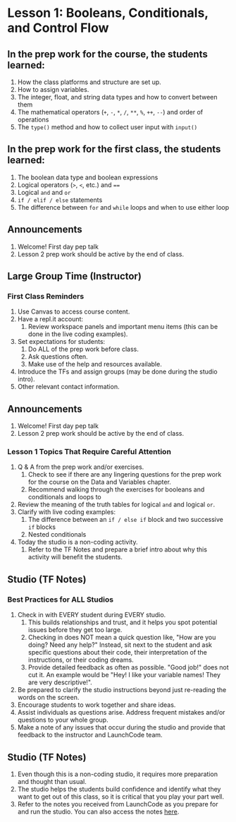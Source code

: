 # Lesson 1: Booleans, Conditionals, and Control Flow 

## In the prep work for the course, the students learned:
1. How the class platforms and structure are set up.
1. How to assign variables.
1. The integer, float, and string data types and how to convert between them
1. The mathematical operators (``+``, ``-``, ``*``, ``/``, ``**``, ``%``, ``++``, ``--``) and order of operations
1. The ``type()`` method and how to collect user input with ``input()``

## In the prep work for the first class, the students learned:

1. The boolean data type and boolean expressions
1. Logical operators (``>``, ``<``, etc.) and ``==`` 
1. Logical ``and`` and ``or``
1. ``if / elif / else`` statements
1. The difference between ``for`` and ``while`` loops and when to use either loop

## Announcements
1. Welcome! First day pep talk
1. Lesson 2 prep work should be active by the end of class.

## Large Group Time (Instructor)
### First Class Reminders
1. Use Canvas to access course content.
1. Have a repl.it account:
   1. Review workspace panels and important menu items (this can be done in the live coding examples).
1. Set expectations for students:
   1. Do ALL of the prep work before class.
   1. Ask questions often.
   1. Make use of the help and resources available.
1. Introduce the TFs and assign groups (may be done during the studio intro).
1. Other relevant contact information.

## Announcements
1. Welcome! First day pep talk
1. Lesson 2 prep work should be active by the end of class.

### Lesson 1 Topics That Require Careful Attention
1. Q & A from the prep work and/or exercises.
   1. Check to see if there are any lingering questions for the prep work for the course on the Data and Variables chapter.
   1. Recommend walking through the exercises for booleans and conditionals and loops to 
1. Review the meaning of the truth tables for logical ``and`` and logical ``or``.
1. Clarify with live coding examples:
   1. The difference between an ``if / else if`` block and two successive ``if`` blocks
   1. Nested conditionals
1. Today the studio is a non-coding activity.
   1. Refer to the TF Notes and prepare a brief intro about why this activity will benefit the students.

## Studio (TF Notes)

### Best Practices for ALL Studios
1. Check in with EVERY student during EVERY studio.
   1. This builds relationships and trust, and it helps you spot potential issues before they get too large.
   1. Checking in does NOT mean a quick question like, "How are you doing? Need any help?" Instead, sit next to the student and ask specific questions about their code, their interpretation of the instructions, or their coding dreams.
   1. Provide detailed feedback as often as possible. "Good job!" does not cut it. An example would be "Hey! I like your variable names! They are very descriptive!".
1. Be prepared to clarify the studio instructions beyond just re-reading the words on the screen.
1. Encourage students to work together and share ideas.
1. Assist individuals as questions arise. Address frequent mistakes and/or questions to your whole group.
1. Make a note of any issues that occur during the studio and provide that feedback to the instructor and LaunchCode team.

## Studio (TF Notes)

1. Even though this is a non-coding studio, it requires more preparation and thought than usual.
1. The studio helps the students build confidence and identify what they want to get out of this class, so it is critical that you play your part well.
1. Refer to the notes you received from LaunchCode as you prepare for and run the studio. You can also access the notes [here](https://github.com/LaunchCodeEducation/intro-to-professional-web-dev-wiki/blob/master/wiki-materials/Goal-Setting-and-Mindset-TA-Notes.pdf).